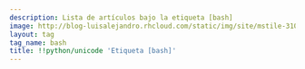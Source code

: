 ```yaml
---
description: Lista de artículos bajo la etiqueta [bash]
image: http://blog-luisalejandro.rhcloud.com/static/img/site/mstile-310x310.png
layout: tag
tag_name: bash
title: !!python/unicode 'Etiqueta [bash]'
---
```

